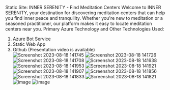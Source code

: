 Static Site: INNER SERENITY - Find Meditation Centers
Welcome to INNER SERENITY, your destination for discovering meditation centers that can help you find inner peace and tranquility. Whether you're new to meditation or a seasoned practitioner, our platform makes it easy to locate meditation centers near you.
Primary Azure Technology and Other Technologies Used:
   1. Azure Bot Service
   2. Static Web App
   3. Github
      (Presentation video is available)
![Screenshot 2023-08-18 141745](https://github.com/Ankit-Arya30/Jasper/assets/136237098/df7832bf-c5f7-409e-b7e2-b96ccb157327)
![Screenshot 2023-08-18 141726](https://github.com/Ankit-Arya30/Jasper/assets/136237098/3ed9f349-9430-413e-b19b-7c5d3c390d16)
![Screenshot 2023-08-18 141708](https://github.com/Ankit-Arya30/Jasper/assets/136237098/a9edd8ff-e082-4150-aca9-c7c9a5b86f61)
![Screenshot 2023-08-18 141638](https://github.com/Ankit-Arya30/Jasper/assets/136237098/f65da46b-afaa-42cd-8ecb-f295bd62dff5)
![Screenshot 2023-08-18 141953](https://github.com/Ankit-Arya30/Jasper/assets/136237098/226c1d01-d6a4-4758-8357-517bdb06aebb)
![Screenshot 2023-08-18 141921](https://github.com/Ankit-Arya30/Jasper/assets/136237098/56ef0922-0589-4d70-9cdc-6fc13d7b43e4)
![Screenshot 2023-08-18 141907](https://github.com/Ankit-Arya30/Jasper/assets/136237098/7ab75eba-813a-4640-931e-53415a652681)
![Screenshot 2023-08-18 141856](https://github.com/Ankit-Arya30/Jasper/assets/136237098/677306ae-d45c-4ebe-b793-2d63a8e5ab41)
![Screenshot 2023-08-18 141833](https://github.com/Ankit-Arya30/Jasper/assets/136237098/85d44cbd-10fb-4713-90e6-96a9e63f9099)
![Screenshot 2023-08-18 141821](https://github.com/Ankit-Arya30/Jasper/assets/136237098/efc15090-63e1-4533-9d4a-51915865ef12)
![image](https://github.com/Ankit-Arya30/Jasper/assets/136237098/74a54c8f-6dcd-4ca1-a13e-9db233c77a01)
![image](https://github.com/Ankit-Arya30/Jasper/assets/136237098/12d645d8-a461-4322-a53a-3a68b88a82d7)



